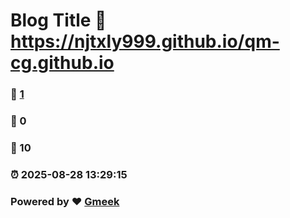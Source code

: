 # Blog Title :link: https://njtxly999.github.io/qm-cg.github.io 
### :page_facing_up: [1](https://njtxly999.github.io/qm-cg.github.io/tag.html) 
### :speech_balloon: 0 
### :hibiscus: 10 
### :alarm_clock: 2025-08-28 13:29:15 
### Powered by :heart: [Gmeek](https://github.com/Meekdai/Gmeek)
